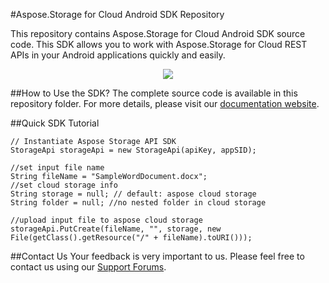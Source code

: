 #Aspose.Storage for Cloud Android SDK Repository

This repository contains Aspose.Storage for Cloud Android SDK source code. This SDK allows you to work with Aspose.Storage for Cloud REST APIs in your Android applications quickly and easily. 

<p align="center">
  <a title="Download complete Aspose.Storage for Cloud source code" href="https://github.com/asposetotal/Aspose_total_Cloud/archive/master.zip">
	<img src="https://raw.github.com/AsposeExamples/java-examples-dashboard/master/images/downloadZip-Button-Large.png" />
  </a>
</p>

##How to Use the SDK?
The complete source code is available in this repository folder. For more details, please visit our [documentation website](http://www.aspose.com/docs/display/totalcloud/Available+SDKs).

##Quick SDK Tutorial
```
// Instantiate Aspose Storage API SDK
StorageApi storageApi = new StorageApi(apiKey, appSID);

//set input file name
String fileName = "SampleWordDocument.docx";
//set cloud storage info
String storage = null; // default: aspose cloud storage
String folder = null; //no nested folder in cloud storage

//upload input file to aspose cloud storage
storageApi.PutCreate(fileName, "", storage, new File(getClass().getResource("/" + fileName).toURI()));

```
##Contact Us
Your feedback is very important to us. Please feel free to contact us using our [Support Forums](https://www.aspose.com/community/forums/).


